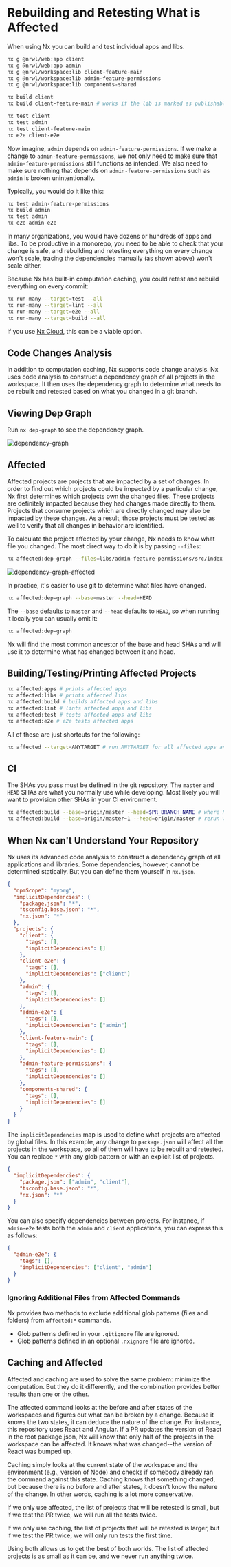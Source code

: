 # Rebuilding and Retesting What is Affected

When using Nx you can build and test individual apps and libs.

```bash
nx g @nrwl/web:app client
nx g @nrwl/web:app admin
nx g @nrwl/workspace:lib client-feature-main
nx g @nrwl/workspace:lib admin-feature-permissions
nx g @nrwl/workspace:lib components-shared

nx build client
nx build client-feature-main # works if the lib is marked as publishable

nx test client
nx test admin
nx test client-feature-main
nx e2e client-e2e
```

Now imagine, `admin` depends on `admin-feature-permissions`. If we make a change to `admin-feature-permissions`, we not only need to make sure that `admin-feature-permissions` still functions as intended. We also need to make sure nothing that depends on `admin-feature-permissions` such as `admin` is broken unintentionally.

Typically, you would do it like this:

```bash
nx test admin-feature-permissions
nx build admin
nx test admin
nx e2e admin-e2e
```

In many organizations, you would have dozens or hundreds of apps and libs. To be productive in a monorepo, you need to be able to check that your change is safe, and rebuilding and retesting everything on every change won't scale, tracing the dependencies manually (as shown above) won't scale either.

Because Nx has built-in computation caching, you could retest and rebuild everything on every commit:

```bash
nx run-many --target=test --all
nx run-many --target=lint --all
nx run-many --target=e2e --all
nx run-many --target=build --all
```

If you use [Nx Cloud](https://nx.app), this can be a viable option.

## Code Changes Analysis

In addition to computation caching, Nx supports code change analysis. Nx uses code analysis to construct a dependency graph of all projects in the workspace. It then uses the dependency graph to determine what needs to be rebuilt and retested based on what you changed in a git branch.

## Viewing Dep Graph

Run `nx dep-graph` to see the dependency graph.

![dependency-graph](/shared/dependency-graph.png)

## Affected

Affected projects are projects that are impacted by a set of changes. In order to find out which projects could be impacted by a particular change, Nx first determines which projects own the changed files. These projects are definitely impacted because they had changes made directly to them. Projects that consume projects which are directly changed may also be impacted by these changes. As a result, those projects must be tested as well to verify that all changes in behavior are identified.

To calculate the project affected by your change, Nx needs to know what file you changed. The most direct way to do it is by passing `--files`:

```bash
nx affected:dep-graph --files=libs/admin-feature-permissions/src/index.ts
```

![dependency-graph-affected](/shared/affected.png)

In practice, it's easier to use git to determine what files have changed.

```bash
nx affected:dep-graph --base=master --head=HEAD
```

The `--base` defaults to `master` and `--head` defaults to `HEAD`, so when running it locally you can usually omit it:

```bash
nx affected:dep-graph
```

Nx will find the most common ancestor of the base and head SHAs and will use it to determine what has changed between it and head.

## Building/Testing/Printing Affected Projects

```bash
nx affected:apps # prints affected apps
nx affected:libs # prints affected libs
nx affected:build # builds affected apps and libs
nx affected:lint # lints affected apps and libs
nx affected:test # tests affected apps and libs
nx affected:e2e # e2e tests affected apps
```

All of these are just shortcuts for the following:

```bash
nx affected --target=ANYTARGET # run ANYTARGET for all affected apps and libs
```

## CI

The SHAs you pass must be defined in the git repository. The `master` and `HEAD` SHAs are what you normally use while developing. Most likely you will want to provision other SHAs in your CI environment.

```bash
nx affected:build --base=origin/master --head=$PR_BRANCH_NAME # where PR_BRANCH_NAME is defined by your CI system
nx affected:build --base=origin/master~1 --head=origin/master # rerun what is affected by the last commit in master
```

## When Nx can't Understand Your Repository

Nx uses its advanced code analysis to construct a dependency graph of all applications and libraries. Some dependencies, however, cannot be determined statically. But you can define them yourself in `nx.json`.

```json
{
  "npmScope": "myorg",
  "implicitDependencies": {
    "package.json": "*",
    "tsconfig.base.json": "*",
    "nx.json": "*"
  },
  "projects": {
    "client": {
      "tags": [],
      "implicitDependencies": []
    },
    "client-e2e": {
      "tags": [],
      "implicitDependencies": ["client"]
    },
    "admin": {
      "tags": [],
      "implicitDependencies": []
    },
    "admin-e2e": {
      "tags": [],
      "implicitDependencies": ["admin"]
    },
    "client-feature-main": {
      "tags": [],
      "implicitDependencies": []
    },
    "admin-feature-permissions": {
      "tags": [],
      "implicitDependencies": []
    },
    "components-shared": {
      "tags": [],
      "implicitDependencies": []
    }
  }
}
```

The `implicitDependencies` map is used to define what projects are affected by global files. In this example, any change to `package.json` will affect all the projects in the workspace, so all of them will have to be rebuilt and retested. You can replace `*` with any glob pattern or with an explicit list of projects.

```json
{
  "implicitDependencies": {
    "package.json": ["admin", "client"],
    "tsconfig.base.json": "*",
    "nx.json": "*"
  }
}
```

You can also specify dependencies between projects. For instance, if `admin-e2e` tests both the `admin` and `client` applications, you can express this as follows:

```json
{
  "admin-e2e": {
    "tags": [],
    "implicitDependencies": ["client", "admin"]
  }
}
```

### Ignoring Additional Files from Affected Commands

Nx provides two methods to exclude additional glob patterns (files and folders) from `affected:*` commands.

- Glob patterns defined in your `.gitignore` file are ignored.
- Glob patterns defined in an optional `.nxignore` file are ignored.

## Caching and Affected

Affected and caching are used to solve the same problem: minimize the computation. But they do it differently, and the combination provides better results than one or the other.

The affected command looks at the before and after states of the workspaces and figures out what can be broken by a change. Because it knows the two states, it can deduce the nature of the change. For instance, this repository uses React and Angular. If a PR updates the version of React in the root package.json, Nx will know that only half of the projects in the workspace can be affected. It knows what was changed--the version of React was bumped up.

Caching simply looks at the current state of the workspace and the environment (e.g., version of Node) and checks if somebody already ran the command against this state. Caching knows that something changed, but because there is no before and after states, it doesn't know the nature of the change. In other words, caching is a lot more conservative.

If we only use affected, the list of projects that will be retested is small, but if we test the PR twice, we will run all the tests twice.

If we only use caching, the list of projects that will be retested is larger, but if we test the PR twice, we will only run tests the first time.

Using both allows us to get the best of both worlds. The list of affected projects is as small as it can be, and we never run anything twice.
